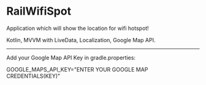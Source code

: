 # RailWifiSpot
Application which will show the location for wifi hotspot!

Kotlin, 
MVVM with LiveData, 
Localization, 
Google Map API.

-----------------------------------------------------------------------
Add your Google Map API Key in gradle.properties:

GOOGLE_MAPS_API_KEY="ENTER YOUR GOOGLE MAP CREDENTIALS(KEY)"
